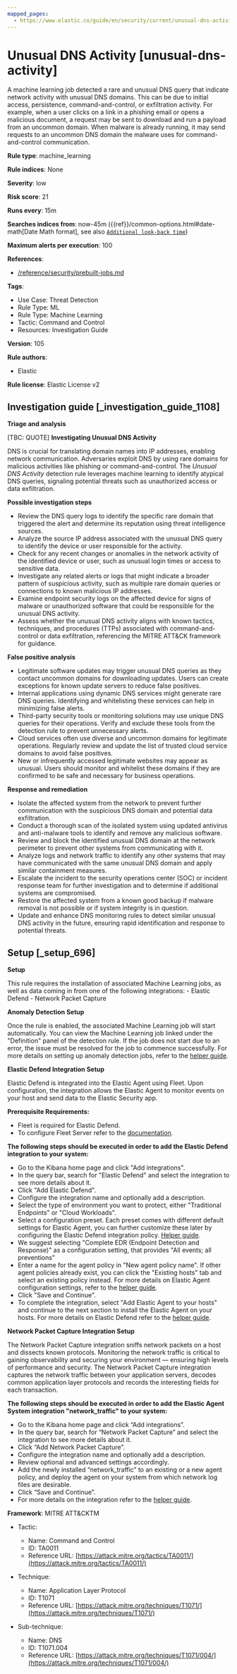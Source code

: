 ```yaml
---
mapped_pages:
  - https://www.elastic.co/guide/en/security/current/unusual-dns-activity.html
---
```


# Unusual DNS Activity [unusual-dns-activity]

A machine learning job detected a rare and unusual DNS query that indicate network activity with unusual DNS domains. This can be due to initial access, persistence, command-and-control, or exfiltration activity. For example, when a user clicks on a link in a phishing email or opens a malicious document, a request may be sent to download and run a payload from an uncommon domain. When malware is already running, it may send requests to an uncommon DNS domain the malware uses for command-and-control communication.

**Rule type**: machine_learning

**Rule indices**: None

**Severity**: low

**Risk score**: 21

**Runs every**: 15m

**Searches indices from**: now-45m ({{ref}}/common-options.html#date-math[Date Math format], see also [`Additional look-back time`](docs-content://solutions/security/detect-and-alert/create-detection-rule.md#rule-schedule))

**Maximum alerts per execution**: 100

**References**:

* [/reference/security/prebuilt-jobs.md](/reference/prebuilt-jobs.md)

**Tags**:

* Use Case: Threat Detection
* Rule Type: ML
* Rule Type: Machine Learning
* Tactic: Command and Control
* Resources: Investigation Guide

**Version**: 105

**Rule authors**:

* Elastic

**Rule license**: Elastic License v2

## Investigation guide [_investigation_guide_1108]

**Triage and analysis**

[TBC: QUOTE]
**Investigating Unusual DNS Activity**

DNS is crucial for translating domain names into IP addresses, enabling network communication. Adversaries exploit DNS by using rare domains for malicious activities like phishing or command-and-control. The *Unusual DNS Activity* detection rule leverages machine learning to identify atypical DNS queries, signaling potential threats such as unauthorized access or data exfiltration.

**Possible investigation steps**

* Review the DNS query logs to identify the specific rare domain that triggered the alert and determine its reputation using threat intelligence sources.
* Analyze the source IP address associated with the unusual DNS query to identify the device or user responsible for the activity.
* Check for any recent changes or anomalies in the network activity of the identified device or user, such as unusual login times or access to sensitive data.
* Investigate any related alerts or logs that might indicate a broader pattern of suspicious activity, such as multiple rare domain queries or connections to known malicious IP addresses.
* Examine endpoint security logs on the affected device for signs of malware or unauthorized software that could be responsible for the unusual DNS activity.
* Assess whether the unusual DNS activity aligns with known tactics, techniques, and procedures (TTPs) associated with command-and-control or data exfiltration, referencing the MITRE ATT&CK framework for guidance.

**False positive analysis**

* Legitimate software updates may trigger unusual DNS queries as they contact uncommon domains for downloading updates. Users can create exceptions for known update servers to reduce false positives.
* Internal applications using dynamic DNS services might generate rare DNS queries. Identifying and whitelisting these services can help in minimizing false alerts.
* Third-party security tools or monitoring solutions may use unique DNS queries for their operations. Verify and exclude these tools from the detection rule to prevent unnecessary alerts.
* Cloud services often use diverse and uncommon domains for legitimate operations. Regularly review and update the list of trusted cloud service domains to avoid false positives.
* New or infrequently accessed legitimate websites may appear as unusual. Users should monitor and whitelist these domains if they are confirmed to be safe and necessary for business operations.

**Response and remediation**

* Isolate the affected system from the network to prevent further communication with the suspicious DNS domain and potential data exfiltration.
* Conduct a thorough scan of the isolated system using updated antivirus and anti-malware tools to identify and remove any malicious software.
* Review and block the identified unusual DNS domain at the network perimeter to prevent other systems from communicating with it.
* Analyze logs and network traffic to identify any other systems that may have communicated with the same unusual DNS domain and apply similar containment measures.
* Escalate the incident to the security operations center (SOC) or incident response team for further investigation and to determine if additional systems are compromised.
* Restore the affected system from a known good backup if malware removal is not possible or if system integrity is in question.
* Update and enhance DNS monitoring rules to detect similar unusual DNS activity in the future, ensuring rapid identification and response to potential threats.


## Setup [_setup_696]

**Setup**

This rule requires the installation of associated Machine Learning jobs, as well as data coming in from one of the following integrations: - Elastic Defend - Network Packet Capture

**Anomaly Detection Setup**

Once the rule is enabled, the associated Machine Learning job will start automatically. You can view the Machine Learning job linked under the "Definition" panel of the detection rule. If the job does not start due to an error, the issue must be resolved for the job to commence successfully. For more details on setting up anomaly detection jobs, refer to the [helper guide](docs-content://explore-analyze/machine-learning/anomaly-detection.md).

**Elastic Defend Integration Setup**

Elastic Defend is integrated into the Elastic Agent using Fleet. Upon configuration, the integration allows the Elastic Agent to monitor events on your host and send data to the Elastic Security app.

**Prerequisite Requirements:**

* Fleet is required for Elastic Defend.
* To configure Fleet Server refer to the [documentation](docs-content://reference/ingestion-tools/fleet/fleet-server.md).

**The following steps should be executed in order to add the Elastic Defend integration to your system:**

* Go to the Kibana home page and click "Add integrations".
* In the query bar, search for "Elastic Defend" and select the integration to see more details about it.
* Click "Add Elastic Defend".
* Configure the integration name and optionally add a description.
* Select the type of environment you want to protect, either "Traditional Endpoints" or "Cloud Workloads".
* Select a configuration preset. Each preset comes with different default settings for Elastic Agent, you can further customize these later by configuring the Elastic Defend integration policy. [Helper guide](docs-content://solutions/security/configure-elastic-defend/configure-an-integration-policy-for-elastic-defend.md).
* We suggest selecting "Complete EDR (Endpoint Detection and Response)" as a configuration setting, that provides "All events; all preventions"
* Enter a name for the agent policy in "New agent policy name". If other agent policies already exist, you can click the "Existing hosts" tab and select an existing policy instead. For more details on Elastic Agent configuration settings, refer to the [helper guide](docs-content://reference/ingestion-tools/fleet/agent-policy.md).
* Click "Save and Continue".
* To complete the integration, select "Add Elastic Agent to your hosts" and continue to the next section to install the Elastic Agent on your hosts. For more details on Elastic Defend refer to the [helper guide](docs-content://solutions/security/configure-elastic-defend/install-elastic-defend.md).

**Network Packet Capture Integration Setup**

The Network Packet Capture integration sniffs network packets on a host and dissects known protocols. Monitoring the network traffic is critical to gaining observability and securing your environment — ensuring high levels of performance and security. The Network Packet Capture integration captures the network traffic between your application servers, decodes common application layer protocols and records the interesting fields for each transaction.

**The following steps should be executed in order to add the Elastic Agent System integration "network_traffic" to your system:**

* Go to the Kibana home page and click “Add integrations”.
* In the query bar, search for “Network Packet Capture” and select the integration to see more details about it.
* Click “Add Network Packet Capture”.
* Configure the integration name and optionally add a description.
* Review optional and advanced settings accordingly.
* Add the newly installed “network_traffic” to an existing or a new agent policy, and deploy the agent on your system from which network log files are desirable.
* Click “Save and Continue”.
* For more details on the integration refer to the [helper guide](https://docs.elastic.co/integrations/network_traffic).

**Framework**: MITRE ATT&CKTM

* Tactic:

    * Name: Command and Control
    * ID: TA0011
    * Reference URL: [https://attack.mitre.org/tactics/TA0011/](https://attack.mitre.org/tactics/TA0011/)

* Technique:

    * Name: Application Layer Protocol
    * ID: T1071
    * Reference URL: [https://attack.mitre.org/techniques/T1071/](https://attack.mitre.org/techniques/T1071/)

* Sub-technique:

    * Name: DNS
    * ID: T1071.004
    * Reference URL: [https://attack.mitre.org/techniques/T1071/004/](https://attack.mitre.org/techniques/T1071/004/)



